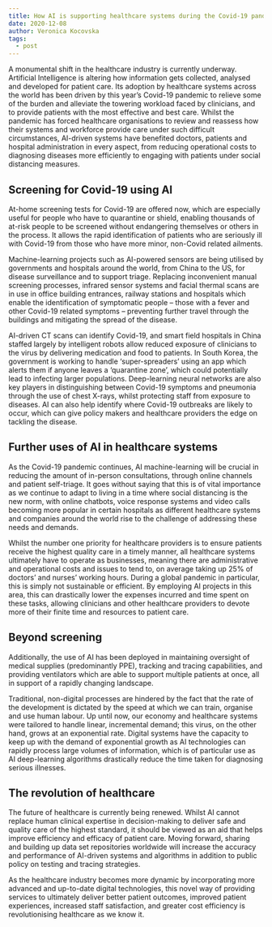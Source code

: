 ```yaml
---
title: How AI is supporting healthcare systems during the Covid-19 pandemic
date: 2020-12-08
author: Veronica Kocovska
tags:
  - post
---
```


A monumental shift in the healthcare industry is currently underway. Artificial Intelligence is altering how information gets collected, analysed and developed for patient care. Its adoption by healthcare systems across the world has been driven by this year’s Covid-19 pandemic to relieve some of the burden and alleviate the towering workload faced by clinicians, and to provide patients with the most effective and best care. Whilst the pandemic has forced healthcare organisations to review and reassess how their systems and workforce provide care under such difficult circumstances, AI-driven systems have benefited doctors, patients and hospital administration in every aspect, from reducing operational costs to diagnosing diseases more efficiently to engaging with patients under social distancing measures.

## Screening for Covid-19 using AI

At-home screening tests for Covid-19 are offered now, which are especially useful for people who have to quarantine or shield, enabling thousands of at-risk people to be screened without endangering themselves or others in the process. It allows the rapid identification of patients who are seriously ill with Covid-19 from those who have more minor, non-Covid related ailments.

Machine-learning projects such as AI-powered sensors are being utilised by governments and hospitals around the world, from China to the US, for disease surveillance and to support triage. Replacing inconvenient manual screening processes, infrared sensor systems and facial thermal scans are in use in office building entrances, railway stations and hospitals which enable the identification of symptomatic people – those with a fever and other Covid-19 related symptoms – preventing further travel through the buildings and mitigating the spread of the disease.

AI-driven CT scans can identify Covid-19, and smart field hospitals in China staffed largely by intelligent robots allow reduced exposure of clinicians to the virus by delivering medication and food to patients. In South Korea, the government is working to handle ‘super-spreaders’ using an app which alerts them if anyone leaves a ‘quarantine zone’, which could potentially lead to infecting larger populations. Deep-learning neural networks are also key players in distinguishing between Covid-19 symptoms and pneumonia through the use of chest X-rays, whilst protecting staff from exposure to diseases. AI can also help identify where Covid-19 outbreaks are likely to occur, which can give policy makers and healthcare providers the edge on tackling the disease.

## Further uses of AI in healthcare systems

As the Covid-19 pandemic continues, AI machine-learning will be crucial in reducing the amount of in-person consultations, through online channels and patient self-triage. It goes without saying that this is of vital importance as we continue to adapt to living in a time where social distancing is the new norm, with online chatbots, voice response systems and video calls becoming more popular in certain hospitals as different healthcare systems and companies around the world rise to the challenge of addressing these needs and demands.

Whilst the number one priority for healthcare providers is to ensure patients receive the highest quality care in a timely manner, all healthcare systems ultimately have to operate as businesses, meaning there are administrative and operational costs and issues to tend to, on average taking up 25% of doctors’ and nurses’ working hours. During a global pandemic in particular, this is simply not sustainable or efficient. By employing AI projects in this area, this can drastically lower the expenses incurred and time spent on these tasks, allowing clinicians and other healthcare providers to devote more of their finite time and resources to patient care.


## Beyond screening

Additionally, the use of AI has been deployed in maintaining oversight of medical supplies (predominantly PPE), tracking and tracing capabilities, and providing ventilators which are able to support multiple patients at once, all in support of a rapidly changing landscape.

Traditional, non-digital processes are hindered by the fact that the rate of the development is dictated by the speed at which we can train, organise and use human labour. Up until now, our economy and healthcare systems were tailored to handle linear, incremental demand; this virus, on the other hand, grows at an exponential rate. Digital systems have the capacity to keep up with the demand of exponential growth as AI technologies can rapidly process large volumes of information, which is of particular use as AI deep-learning algorithms drastically reduce the time taken for diagnosing serious illnesses.


## The revolution of healthcare

The future of healthcare is currently being renewed. Whilst AI cannot replace human clinical expertise in decision-making to deliver safe and quality care of the highest standard, it should be viewed as an aid that helps improve efficiency and efficacy of patient care. Moving forward, sharing and building up data set repositories worldwide will increase the accuracy and performance of AI-driven systems and algorithms in addition to public policy on testing and tracing strategies.

As the healthcare industry becomes more dynamic by incorporating more advanced and up-to-date digital technologies, this novel way of providing services to ultimately deliver better patient outcomes, improved patient experiences, increased staff satisfaction, and greater cost efficiency is revolutionising healthcare as we know it.
